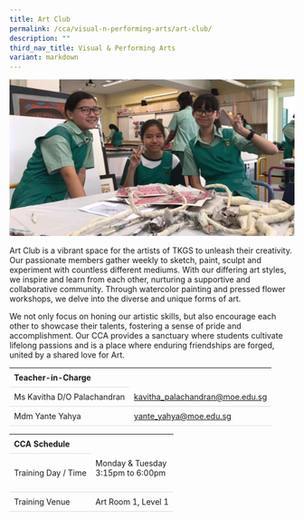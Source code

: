 ```yaml
---
title: Art Club
permalink: /cca/visual-n-performing-arts/art-club/
description: ""
third_nav_title: Visual & Performing Arts
variant: markdown
---
```

<style>
table {
  border-collapse: collapse;
  width: 100%;
}

th, td {
  padding: 8px;
  text-align: left;
  border-bottom: 1px solid #ddd;
}

tr:hover {background-color: #F5F5DC;}
</style>
<img src="/images/CCA/Art_club/art_combine.gif">

<p>Art Club is a vibrant space for the artists of TKGS to unleash their creativity. Our passionate members gather weekly to sketch, paint, sculpt and experiment with countless different mediums. With our differing art styles, we inspire and learn from each other, nurturing a supportive and collaborative community. Through watercolor painting and pressed flower workshops, we delve into the diverse and unique forms of art.</p>
<p>We not only focus on honing our artistic skills, but also encourage each other to showcase their talents, fostering a sense of pride and accomplishment. Our CCA provides a sanctuary where students cultivate lifelong passions and is a place where enduring friendships are forged, united by a shared love for Art.</p>
<table>
	<tbody>
		<tr>
			<th colspan="1">Teacher-in-Charge</th>
</tr>
		<tr>
	<td rowspan="1">Ms Kavitha D/O Palachandran </td>
 <td>
	 <a target="" href="mailto:kavitha_palachandran@moe.edu.sg">kavitha_palachandran@moe.edu.sg</a>
	</td>
	 	</tr>
		<tr>
	<td rowspan="1">Mdm Yante Yahya</td>
 <td>
	 <a target="" href="mailto:yante_yahya@moe.edu.sg">yante_yahya@moe.edu.sg</a></td>
	 	</tr>
	</tbody>
	</table>
<table>
	<tbody>
		<tr>
			<th colspan="1">CCA Schedule</th>
</tr>
		<tr>
	<td rowspan="1"> Training Day / Time</td>
<td>Monday &amp; Tuesday<br>
	3:15pm to 6:00pm<br><br>
				</td>
	 	</tr>
<tr>
	<td rowspan="1">Training Venue</td>
 <td rowspan="1">Art Room 1, Level 1</td>
	</tr>
</tbody>
		</table>